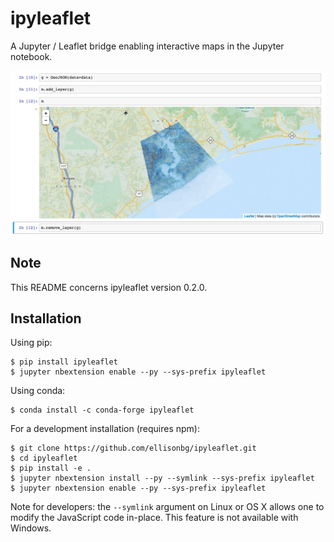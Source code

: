 ipyleaflet
==========

A Jupyter / Leaflet bridge enabling interactive maps in the Jupyter notebook.

![Screenshot](/screenshot.png)

Note
----

This README concerns ipyleaflet version 0.2.0.

Installation
------------

Using pip:

```
$ pip install ipyleaflet
$ jupyter nbextension enable --py --sys-prefix ipyleaflet
```

Using conda:

```
$ conda install -c conda-forge ipyleaflet
```

For a development installation (requires npm):

```
$ git clone https://github.com/ellisonbg/ipyleaflet.git
$ cd ipyleaflet
$ pip install -e .
$ jupyter nbextension install --py --symlink --sys-prefix ipyleaflet
$ jupyter nbextension enable --py --sys-prefix ipyleaflet
```

Note for developers: the `--symlink` argument on Linux or OS X allows one to
modify the JavaScript code in-place. This feature is not available
with Windows.


